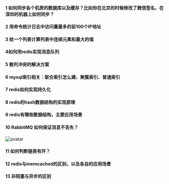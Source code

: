 #### 1 如何同步各个机房的数据库以及缓存？比如你在北京的时候修改了微信签名，在深圳的机器上如何同步？

#### 2 用命令统计日志中访问量最多的前100个IP地址

#### 3 给一个列表计算列表中连续元素和最大的值

#### 4如何用redis实现消息队列

#### 5 散列冲突的解决方案

#### 6 mysql索引相关：联合索引怎么建、聚簇索引、普通索引

#### 7 redis如何实现持久化

#### 8 redis的hash数据结构的实现原理

#### 9 redis有哪些数据结构，主要应用场景

#### 10 RabbitMQ 如何保证消息不丢失？
![avatar](http://baidu.com/pic/doge.png)


#### 11 如何判断链表有环？

#### 12 redis与memcached的区别，以及各自的应用场景

#### 13 非阻塞与异步的区别
